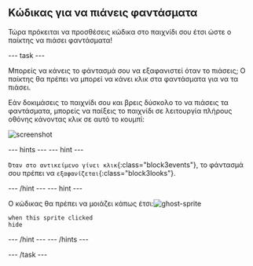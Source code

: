 ## Κώδικας για να πιάνεις φαντάσματα

Τώρα πρόκειται να προσθέσεις κώδικα στο παιχνίδι σου έτσι ώστε ο παίκτης να πιάσει φαντάσματα!

--- task ---

Μπορείς να κάνεις το φάντασμά σου να εξαφανιστεί όταν το πιάσεις; Ο παίκτης θα πρέπει να μπορεί να κάνει κλικ στα φαντάσματα για να τα πιάσει.

Εάν δοκιμάσεις το παιχνίδι σου και βρεις δύσκολο το να πιάσεις τα φαντάσματα, μπορείς να παίξεις το παιχνίδι σε λειτουργία πλήρους οθόνης κάνοντας κλικ σε αυτό το κουμπί:

![screenshot](images/ghost-fullscreen-annotated.png)

--- hints ---
 --- hint ---

`Όταν στο αντικείμενο γίνει κλικ`{:class="block3events"}, το φάντασμά σου πρέπει να `εξαφανίζεται`{:class="block3looks"}.

--- /hint --- --- hint ---

Ο κώδικας θα πρέπει να μοιάζει κάπως έτσι:![ghost-sprite](images/ghost-sprite.png)

```blocks3
when this sprite clicked
hide
```

--- /hint --- --- /hints ---

--- /task ---